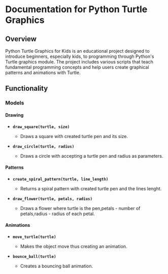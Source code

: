 # Documentation for Python Turtle Graphics

## Overview
Python Turtle Graphics for Kids is an educational project designed to introduce beginners, especially kids, to programming through Python's Turtle graphics module.
The project includes various scripts that teach fundamental programming concepts and help users create graphical patterns and animations with Turtle.

## Functionality

### Models

#### Drawing

- **`draw_square(turtle, size)`**
  - Draws a square with created turtle pen and its size.

- **`draw_circle(turtle, radius)`**

  - Draws a circle with accepting a turtle pen and radius as parameters.

#### Patterns

- **`create_spiral_pattern(turtle, line_length)`**

  - Returns a spiral pattern with created turtle pen and the lines lenght.

- **`draw_flower(turtle, petals, radius)`**

  - Draws a flower where turtle is the pen,petals - number of petals,radius - radius of each petal.

#### Animations

- **`move_turtle(turtle)`**

  - Makes the object move thus creating an animation.

- **`bounce_ball(turtle)`**
  - Creates a bouncing ball animation.
